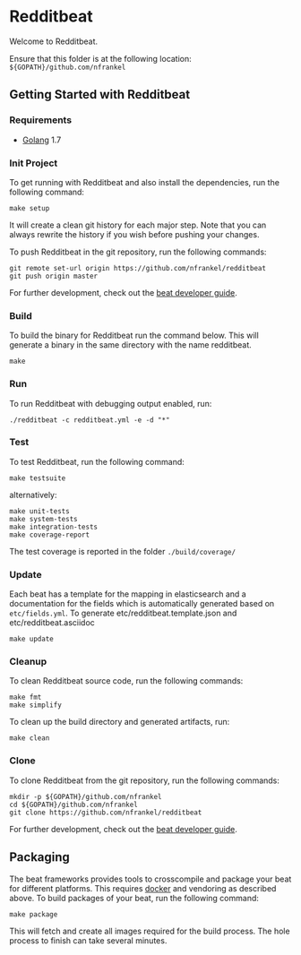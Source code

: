 # Redditbeat

Welcome to Redditbeat.

Ensure that this folder is at the following location:
`${GOPATH}/github.com/nfrankel`

## Getting Started with Redditbeat

### Requirements

* [Golang](https://golang.org/dl/) 1.7

### Init Project
To get running with Redditbeat and also install the
dependencies, run the following command:

```
make setup
```

It will create a clean git history for each major step. Note that you can always rewrite the history if you wish before pushing your changes.

To push Redditbeat in the git repository, run the following commands:

```
git remote set-url origin https://github.com/nfrankel/redditbeat
git push origin master
```

For further development, check out the [beat developer guide](https://www.elastic.co/guide/en/beats/libbeat/current/new-beat.html).

### Build

To build the binary for Redditbeat run the command below. This will generate a binary
in the same directory with the name redditbeat.

```
make
```


### Run

To run Redditbeat with debugging output enabled, run:

```
./redditbeat -c redditbeat.yml -e -d "*"
```


### Test

To test Redditbeat, run the following command:

```
make testsuite
```

alternatively:
```
make unit-tests
make system-tests
make integration-tests
make coverage-report
```

The test coverage is reported in the folder `./build/coverage/`

### Update

Each beat has a template for the mapping in elasticsearch and a documentation for the fields
which is automatically generated based on `etc/fields.yml`.
To generate etc/redditbeat.template.json and etc/redditbeat.asciidoc

```
make update
```


### Cleanup

To clean  Redditbeat source code, run the following commands:

```
make fmt
make simplify
```

To clean up the build directory and generated artifacts, run:

```
make clean
```


### Clone

To clone Redditbeat from the git repository, run the following commands:

```
mkdir -p ${GOPATH}/github.com/nfrankel
cd ${GOPATH}/github.com/nfrankel
git clone https://github.com/nfrankel/redditbeat
```


For further development, check out the [beat developer guide](https://www.elastic.co/guide/en/beats/libbeat/current/new-beat.html).


## Packaging

The beat frameworks provides tools to crosscompile and package your beat for different platforms. This requires [docker](https://www.docker.com/) and vendoring as described above. To build packages of your beat, run the following command:

```
make package
```

This will fetch and create all images required for the build process. The hole process to finish can take several minutes.
